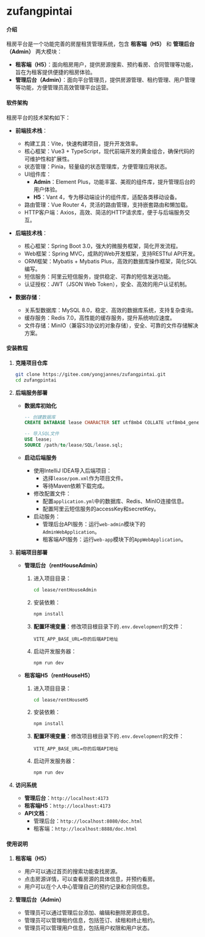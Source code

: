 # zufangpintai

#### 介绍

租房平台是一个功能完善的房屋租赁管理系统，包含 **租客端（H5）** 和 **管理后台（Admin）** 两大模块：

- **租客端（H5）**：面向租房用户，提供房源搜索、预约看房、合同管理等功能，旨在为租客提供便捷的租房体验。
- **管理后台（Admin）**：面向平台管理员，提供房源管理、租约管理、用户管理等功能，方便管理员高效管理平台运营。

#### 软件架构

租房平台的技术架构如下：

- **前端技术栈**：
  - 构建工具：Vite，快速构建项目，提升开发效率。
  - 核心框架：Vue3 + TypeScript，现代前端开发的黄金组合，确保代码的可维护性和扩展性。
  - 状态管理：Pinia，轻量级的状态管理库，方便管理应用状态。
  - UI组件库：
    - **Admin**：Element Plus，功能丰富、美观的组件库，提升管理后台的用户体验。
    - **H5**：Vant 4，专为移动端设计的组件库，适配各类移动设备。
  - 路由管理：Vue Router 4，灵活的路由管理，支持嵌套路由和懒加载。
  - HTTP客户端：Axios，高效、简洁的HTTP请求库，便于与后端服务交互。

- **后端技术栈**：
  - 核心框架：Spring Boot 3.0，强大的微服务框架，简化开发流程。
  - Web框架：Spring MVC，成熟的Web开发框架，支持RESTful API开发。
  - ORM框架：Mybatis + Mybatis Plus，高效的数据库操作框架，简化SQL编写。
  - 短信服务：阿里云短信服务，提供稳定、可靠的短信发送功能。
  - 认证授权：JWT（JSON Web Token），安全、高效的用户认证机制。

- **数据存储**：
  - 关系型数据库：MySQL 8.0，稳定、高效的数据库系统，支持复杂查询。
  - 缓存服务：Redis 7.0，高性能的缓存服务，提升系统响应速度。
  - 文件存储：MinIO（兼容S3协议的对象存储），安全、可靠的文件存储解决方案。

#### 安装教程

1. **克隆项目仓库**

   ```bash
   git clone https://gitee.com/yongjannes/zufangpintai.git
   cd zufangpintai
   ```

2. **后端服务部署**

   - **数据库初始化**

     ```sql
     -- 创建数据库
     CREATE DATABASE lease CHARACTER SET utf8mb4 COLLATE utf8mb4_general_ci;
     
     -- 导入SQL文件
     USE lease;
     SOURCE /path/to/lease/SQL/lease.sql;
     ```

   - **启动后端服务**

     - 使用IntelliJ IDEA导入后端项目：
       - 选择`lease/pom.xml`作为项目文件。
       - 等待Maven依赖下载完成。
     - 修改配置文件：
       - 配置`application.yml`中的数据库、Redis、MinIO连接信息。
       - 配置阿里云短信服务的accessKey和secretKey。
     - 启动服务：
       - 管理后台API服务：运行`web-admin`模块下的`AdminWebApplication`。
       - 租客端API服务：运行`web-app`模块下的`AppWebApplication`。

3. **前端项目部署**

   - **管理后台（rentHouseAdmin）**

     1. 进入项目目录：

        ```bash
        cd lease/rentHouseAdmin
        ```

     2. 安装依赖：

        ```bash
        npm install
        ```

     3. **配置环境变量**：修改项目根目录下的`.env.development`的文件：

        ```
        VITE_APP_BASE_URL=你的后端API地址
        ```

     4. 启动开发服务器：

        ```bash
        npm run dev
        ```

   - **租客端H5（rentHouseH5）**

     1. 进入项目目录：

        ```bash
        cd lease/rentHouseH5
        ```

     2. 安装依赖：

        ```bash
        npm install
        ```

     3. **配置环境变量**：修改项目根目录下的`.env.development`的文件：

        ```
        VITE_APP_BASE_URL=你的后端API地址
        ```

     4. 启动开发服务器：

        ```bash
        npm run dev
        ```

4. **访问系统**

   - **管理后台**：`http://localhost:4173`
   - **租客端H5**：`http://localhost:4173`
   - **API文档**：
     - 管理后台：`http://localhost:8080/doc.html`
     - 租客端：`http://localhost:8888/doc.html`

#### 使用说明

1. **租客端（H5）**
   - 用户可以通过首页的搜索功能查找房源。
   - 点击房源详情，可以查看房源的具体信息，并预约看房。
   - 用户可以在个人中心管理自己的预约记录和合同信息。

2. **管理后台（Admin）**
   - 管理员可以通过管理后台添加、编辑和删除房源信息。
   - 管理员可以管理租约信息，包括签订、续租和终止租约。
   - 管理员可以管理用户信息，包括用户权限和用户状态。

